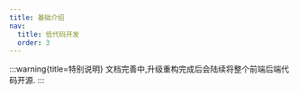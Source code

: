 ```yaml
---
title: 基础介绍
nav:
  title: 低代码开发
  order: 3
---
```


:::warning{title=特别说明}
文档完善中,升级重构完成后会陆续将整个前端后端代码开源.
:::
 